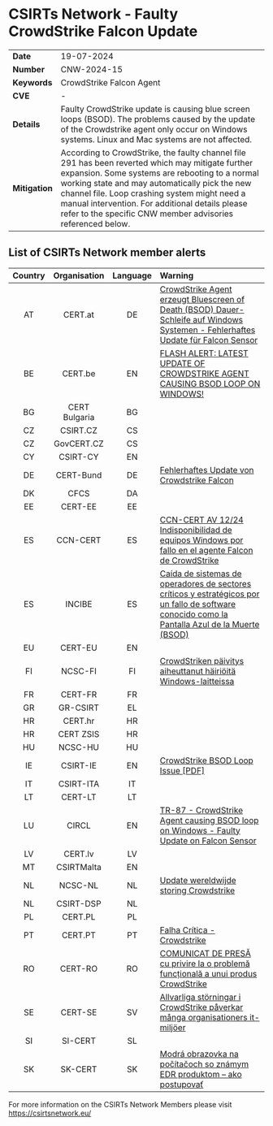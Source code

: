 # CSIRTs Network - Faulty CrowdStrike Falcon Update
|   |   |
|---|---|
| **Date** | 19-07-2024 |
| **Number** | CNW-2024-15 | 
| **Keywords** | CrowdStrike Falcon Agent | 
| **CVE** | - | 
| **Details** | Faulty CrowdStrike update is causing blue screen loops (BSOD). The problems caused by the update of the Crowdstrike agent only occur on Windows systems. Linux and Mac systems are not affected. |
| **Mitigation** | According to CrowdStrike, the faulty channel file 291 has been reverted which may mitigate further expansion. Some systems are rebooting to a normal working state and may automatically pick the new channel file. Loop crashing system might need a manual intervention. For additional details please refer to the specific CNW member advisories referenced below. |

## List of CSIRTs Network member alerts

| Country | Organisation | Language | Warning |
| :-----: | :----------: | :------: | :------ | 
| AT | CERT.at | DE | [CrowdStrike Agent erzeugt Bluescreen of Death (BSOD) Dauer-Schleife auf Windows Systemen - Fehlerhaftes Update für Falcon Sensor](https://www.cert.at/de/aktuelles/2024/7/crowdstrike-agent-erzeugt-bluescreen-of-death-bsod-dauer-schleife-auf-windows-systemen-fehlerhaftes-update-fur-falcon-sensor) |
| BE | CERT.be | EN | [FLASH ALERT: LATEST UPDATE OF CROWDSTRIKE AGENT CAUSING BSOD LOOP ON WINDOWS!](https://ccb.belgium.be/en/news/serious-it-problems-belgian-companies-implementing-crowdstrike-update) |
| BG | CERT Bulgaria | BG | |
| CZ | CSIRT.CZ | CS | |
| CZ | GovCERT.CZ | CS | |
| CY | CSIRT-CY | EN | |
| DE | CERT-Bund | DE | [Fehlerhaftes Update von Crowdstrike Falcon](https://www.bsi.bund.de/SharedDocs/Cybersicherheitswarnungen/DE/2024/2024-257485-10F1.pdf) |
| DK | CFCS | DA | |
| EE | CERT-EE | EE | |
| ES | CCN-CERT | ES | [CCN-CERT AV 12/24 Indisponibilidad de equipos Windows por fallo en el agente Falcon de CrowdStrike](https://www.ccn-cert.cni.es/es/seguridad-al-dia/avisos-ccn-cert/12981-ccn-cert-av-12-24-indisponibilidad-de-equipos-windows-por-fallo-en-el-agente-falcon-de-crowdstrike.html) |
| ES | INCIBE | ES | [Caída de sistemas de operadores de sectores críticos y estratégicos por un fallo de software conocido como la Pantalla Azul de la Muerte (BSOD)](https://www.incibe.es/incibe/sala-de-prensa/caida-de-sistemas-de-operadores-de-sectores-criticos-y-estrategicos-por-un) |
| EU | CERT-EU | EN | |
| FI | NCSC-FI | FI | [CrowdStriken päivitys aiheuttanut häiriöitä Windows-laitteissa](https://www.kyberturvallisuuskeskus.fi/fi/ajankohtaista/crowdstriken-paivitys-aiheuttanut-hairioita-windows-laitteissa) |
| FR | CERT-FR | FR | |
| GR | GR-CSIRT | EL | |
| HR | CERT.hr | HR | |
| HR | CERT ZSIS | HR | |
| HU | NCSC-HU | HU | |
| IE | CSIRT-IE | EN | [CrowdStrike BSOD Loop Issue [PDF]](https://www.ncsc.gov.ie/pdfs/CrowdStrike_BSOD_Loop_Issue.pdf) |
| IT | CSIRT-ITA | IT | |
| LT | CERT-LT | LT | |
| LU | CIRCL | EN | [TR-87 - CrowdStrike Agent causing BSOD loop on Windows - Faulty Update on Falcon Sensor](https://www.circl.lu/pub/tr-87/) |
| LV | CERT.lv | LV | |
| MT | CSIRTMalta | EN | |
| NL | NCSC-NL | NL | [Update wereldwijde storing Crowdstrike](https://www.ncsc.nl/actueel/nieuws/2024/juli/19/wereldwijde-storing) |
| NL | CSIRT-DSP | NL | |
| PL | CERT.PL | PL | |
| PT | CERT.PT | PT | [Falha Crítica - Crowdstrike](https://dyn.cncs.gov.pt/pt/alerta-detalhe/art/135881/falha-critica-crowdstrike) |
| RO | CERT-RO | RO | [COMUNICAT DE PRESĂ cu privire la o problemă funcțională a unui produs CrowdStrike](https://dnsc.ro/citeste/comunicat-presa-crowstrike-problema-functionalitate) |
| SE | CERT-SE | SV | [Allvarliga störningar i CrowdStrike påverkar många organisationers it-miljöer](https://www.cert.se/2024/07/allvarliga-storningar-i-crowdstrike-paverkar-manga-organisationers-it-miljoer.html) |
| SI | SI-CERT | SL | |
| SK | SK-CERT | SK | [Modrá obrazovka na počítačoch so známym EDR produktom – ako postupovať](https://www.sk-cert.sk/sk/modra-obrazovka-na-pocitacoch-so-znamym-edr-produktom-ako-postupovat/index.html) |

 

For more information on the CSIRTs Network Members please visit https://csirtsnetwork.eu/ 
